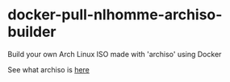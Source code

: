 # docker-pull-nlhomme-archiso-builder
Build your own Arch Linux ISO made with 'archiso' using Docker

See what archiso is [here](https://wiki.archlinux.org/index.php/archiso)

